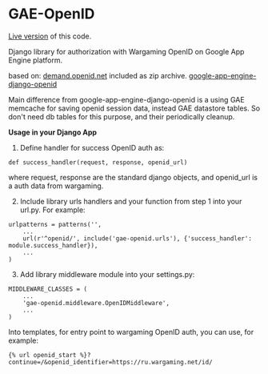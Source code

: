 GAE-OpenID
==========

[Live version](http://openid-gae.appspot.com) of this code.

Django library for authorization with Wargaming OpenID on Google App Engine platform.

based on: 
[demand.openid.net](https://code.google.com/p/demand/) included as zip archive.
[google-app-engine-django-openid](https://code.google.com/p/google-app-engine-django-openid/)

Main difference from google-app-engine-django-openid is a using GAE memcache for saving openid session data, instead GAE datastore tables. So don't need db tables for this purpose, and their periodically cleanup.

**Usage in your Django App**

1. Define handler for success OpenID auth as:

```
def success_handler(request, response, openid_url)
```

where request, response are the standard django objects, and openid_url is a auth data from wargaming.

2. Include library urls handlers and your function from step 1 into your url.py. For example:

```
urlpatterns = patterns('',
    ...
    url(r'^openid/', include('gae-openid.urls'), {'success_handler': module.success_handler}),
    ...
)
```

3. Add library middleware module into your settings.py:

```
MIDDLEWARE_CLASSES = (
    ...
    'gae-openid.middleware.OpenIDMiddleware',
    ...
)
```

Into templates, for entry point to wargaming OpenID auth, you can use, for example:

```
{% url openid_start %}?continue=/&openid_identifier=https://ru.wargaming.net/id/
```
